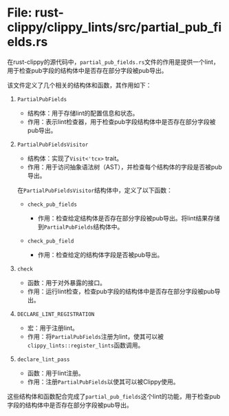 # File: rust-clippy/clippy_lints/src/partial_pub_fields.rs

在rust-clippy的源代码中，`partial_pub_fields.rs`文件的作用是提供一个lint，用于检查pub字段的结构体中是否存在部分字段被pub导出。

该文件定义了几个相关的结构体和函数，其作用如下：

1. `PartialPubFields`
   - 结构体：用于存储lint的配置信息和状态。
   - 作用：表示lint检查器，用于检查pub字段结构体中是否存在部分字段被pub导出。

2. `PartialPubFieldsVisitor`
   - 结构体：实现了`Visit<'tcx>` trait。
   - 作用：用于访问抽象语法树（AST），并检查每个结构体的字段是否被pub导出。

   在`PartialPubFieldsVisitor`结构体中，定义了以下函数：

   - `check_pub_fields`
     - 作用：检查给定结构体是否存在部分字段被pub导出。将lint结果存储到`PartialPubFields`结构体中。

   - `check_pub_field`
     - 作用：检查给定的结构体字段是否被pub导出。

3. `check`
   - 函数：用于对外暴露的接口。
   - 作用：运行lint检查，检查pub字段的结构体中是否存在部分字段被pub导出。

4. `DECLARE_LINT_REGISTRATION`
   - 宏：用于注册lint。
   - 作用：将`PartialPubFields`注册为lint，使其可以被`clippy_lints::register_lints`函数调用。

5. `declare_lint_pass`
   - 函数：用于lint注册。
   - 作用：注册`PartialPubFields`以使其可以被Clippy使用。

这些结构体和函数配合完成了`partial_pub_fields`这个lint的功能，用于检查pub字段的结构体中是否存在部分字段被pub导出。

